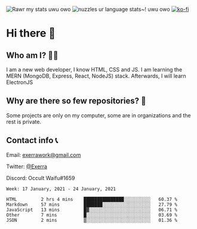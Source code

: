 ![Rawr my stats uwu owo](https://github-readme-stats.vercel.app/api?username=Exerra&show_icons=true&theme=buefy)
![nuzzles ur language stats~! uwu owo](https://github-readme-stats.vercel.app/api/top-langs/?username=Exerra&layout=compact)
[![ko-fi](https://www.ko-fi.com/img/githubbutton_sm.svg)](https://ko-fi.com/X8X130H96)
# Hi there 👋
## Who am I? 🙋‍♀️
I am a new web developer, I know HTML, CSS and JS. I am learning the MERN (MongoDB, Express, React, NodeJS) stack. Afterwards, I will learn ElectronJS
## Why are there so few repositories? 🤔
Some projects are only on my computer, some are in organizations and the rest is private.
## Contact info 📞
Email: [exerrawork@gmail.com](mailto:exerrawork@gmail.com)

Twitter: [@Exerra](https://twitter.com/exerra)

Discord: Occult Waifu#1659

<!--START_SECTION:waka-->
```text
Week: 17 January, 2021 - 24 January, 2021

HTML         2 hrs 4 mins    ███████████████░░░░░░░░░░   60.37 % 
Markdown     57 mins         ███████░░░░░░░░░░░░░░░░░░   27.79 % 
JavaScript   13 mins         █▓░░░░░░░░░░░░░░░░░░░░░░░   06.71 % 
Other        7 mins          █░░░░░░░░░░░░░░░░░░░░░░░░   03.69 % 
JSON         2 mins          ▒░░░░░░░░░░░░░░░░░░░░░░░░   01.36 % 
```
<!--END_SECTION:waka-->
